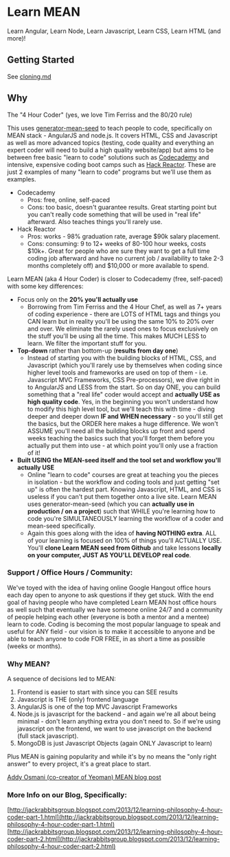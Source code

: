 # Learn MEAN
Learn Angular, Learn Node, Learn Javascript, Learn CSS, Learn HTML (and more)!



## Getting Started
See [cloning.md](docs/setup-running/cloning.md)



## Why

The "4 Hour Coder" (yes, we love Tim Ferriss and the 80/20 rule)

This uses [generator-mean-seed](https://github.com/jackrabbitsgroup/generator-mean-seed) to teach people to code, specifically on MEAN stack - AngularJS and node.js. It covers HTML, CSS and Javascript as well as more advanced topics (testing, code quality and everything an expert coder will need to build a high quality website/app) but aims to be between free basic "learn to code" solutions such as [Codecademy](http://codecademy.com) and intensive, expensive coding boot camps such as [Hack Reactor](http://www.hackreactor.com/). These are just 2 examples of many "learn to code" programs but we'll use them as examples.
- Codecademy
	- Pros: free, online, self-paced
	- Cons: too basic, doesn't guarantee results. Great starting point but you can't really code something that will be used in "real life" afterward. Also teaches things you'll rarely use.
- Hack Reactor
	- Pros: works - 98% graduation rate, average $90k salary placement.
	- Cons: consuming: 9 to 12+ weeks of 80-100 hour weeks, costs $10k+. Great for people who are sure they want to get a full time coding job afterward and have no current job / availability to take 2-3 months completely off) and $10,000 or more available to spend.
	
Learn MEAN (aka 4 Hour Coder) is closer to Codecademy (free, self-paced) with some key differences:
- Focus only on the **20% you'll actually use**
	- Borrowing from Tim Ferriss and the 4 Hour Chef, as well as 7+ years of coding experience - there are LOTS of HTML tags and things you CAN learn but in reality you'll be using the same 10% to 20% over and over. We eliminate the rarely used ones to focus exclusively on the stuff you'll be using all the time. This makes MUCH LESS to learn. We filter the important stuff for you.
- **Top-down** rather than bottom-up (**results from day one**)
	- Instead of starting you with the building blocks of HTML, CSS, and Javascript (which you'll rarely use by themselves when coding since higher level tools and frameworks are used on top of them - i.e. Javascript MVC Frameworks, CSS Pre-processors), we dive right in to AngularJS and LESS from the start. So on day ONE, you can build something that a "real life" coder would accept and **actually USE as high quality code**. Yes, in the beginning you won't understand how to modify this high level tool, but we'll teach this with time - diving deeper and deeper down **IF and WHEN necessary** - so you'll still get the basics, but the ORDER here makes a huge difference. We won't ASSUME you'll need all the building blocks up front and spend weeks teaching the basics such that you'll forget them before you actually put them into use - at which point you'll only use a fraction of it!
- **Built USING the MEAN-seed itself and the tool set and workflow you'll actually USE**
	- Online "learn to code" courses are great at teaching you the pieces in isolation - but the workflow and coding tools and just getting "set up" is often the hardest part. Knowing Javascript, HTML, and CSS is useless if you can't put them together onto a live site. Learn MEAN uses generator-mean-seed (which you can **actually use in production / on a project**) such that WHILE you're learning how to code you're SIMULTANEOUSLY learning the workflow of a coder and mean-seed specifically.
	- Again this goes along with the idea of **having NOTHING extra**. ALL of your learning is focused on 100% of things you'll ACTUALLY USE. You'll **clone Learn MEAN seed from Github** and take lessons **locally on your computer, JUST AS YOU'LL DEVELOP real code**.
	
	
### Support / Office Hours / Community:
We've toyed with the idea of having online Google Hangout office hours each day open to anyone to ask questions if they get stuck. With the end goal of having people who have completed Learn MEAN host office hours as well such that eventually we have someone online 24/7 and a community of people helping each other (everyone is both a mentor and a mentee) learn to code. Coding is becoming the most popular language to speak and useful for ANY field - our vision is to make it accessible to anyone and be able to teach anyone to code FOR FREE, in as short a time as possible (weeks or months).


### Why MEAN?
A sequence of decisions led to MEAN:

1. Frontend is easier to start with since you can SEE results
2. Javascript is THE (only) frontend language
3. AngularJS is one of the top MVC Javascript Frameworks
4. Node.js is javascript for the backend - and again we're all about being minimal - don't learn anything extra you don't need to. So if we're using javascript on the frontend, we want to use javascript on the backend (full stack javascript).
5. MongoDB is just Javascript Objects (again ONLY Javascript to learn)

Plus MEAN is gaining popularity and while it's by no means the "only right answer" to every project, it's a great place to start.

[Addy Osmani (co-creator of Yeoman) MEAN blog post](http://addyosmani.com/blog/full-stack-javascript-with-mean-and-yeoman/)


### More Info on our Blog, Specifically:
[http://jackrabbitsgroup.blogspot.com/2013/12/learning-philosophy-4-hour-coder-part-1.html](http://jackrabbitsgroup.blogspot.com/2013/12/learning-philosophy-4-hour-coder-part-1.html)
[http://jackrabbitsgroup.blogspot.com/2013/12/learning-philosophy-4-hour-coder-part-2.html](http://jackrabbitsgroup.blogspot.com/2013/12/learning-philosophy-4-hour-coder-part-2.html)
